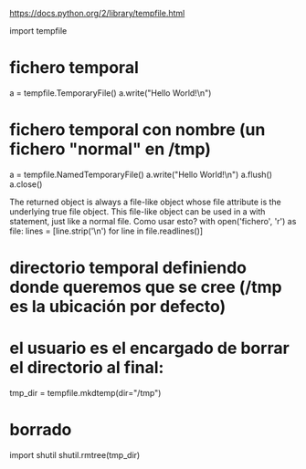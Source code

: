https://docs.python.org/2/library/tempfile.html

import tempfile

# fichero temporal
a = tempfile.TemporaryFile()
a.write("Hello World!\n")

# fichero temporal con nombre (un fichero "normal" en /tmp)
a = tempfile.NamedTemporaryFile()
a.write("Hello World!\n")
a.flush()
a.close()

The returned object is always a file-like object whose file attribute is the underlying true file object. This file-like object can be used in a with statement, just like a normal file.
Como usar esto?
with open('fichero', 'r') as file:
  lines = [line.strip('\n') for line in file.readlines()]





# directorio temporal definiendo donde queremos que se cree (/tmp es la ubicación por defecto)
# el usuario es el encargado de borrar el directorio al final:
tmp_dir = tempfile.mkdtemp(dir="/tmp")

# borrado
import shutil
shutil.rmtree(tmp_dir)
